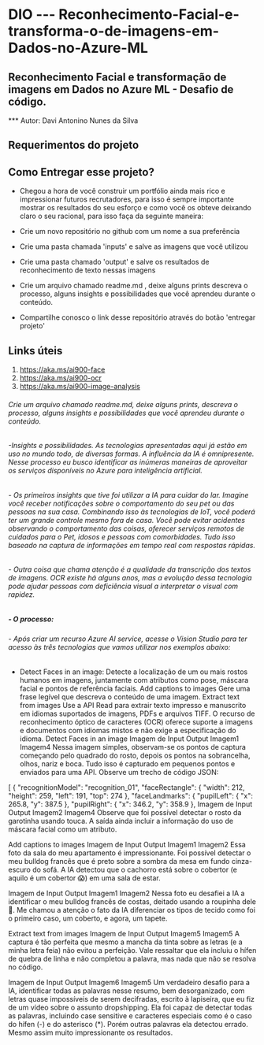 # DIO --- Reconhecimento-Facial-e-transforma-o-de-imagens-em-Dados-no-Azure-ML
## Reconhecimento Facial e transformação de imagens em Dados no Azure ML - Desafio de código.
*** Autor: Davi Antonino Nunes da Silva

##  Requerimentos do projeto
##  Como Entregar esse projeto?

* Chegou a hora de você construir um portfólio ainda mais rico e impressionar futuros recrutadores, para isso é sempre importante mostrar os resultados do seu esforço e como você os obteve deixando claro o seu racional, para isso faça da seguinte maneira:

* Crie um novo repositório no github com um nome a sua preferência
* Crie uma pasta chamada 'inputs' e salve as imagens que você utilizou
* Crie uma pasta chamado 'output' e salve os resultados de reconhecimento de texto nessas imagens
* Crie um arquivo chamado readme.md , deixe alguns prints descreva o processo, alguns insights e possibilidades que você aprendeu durante o conteúdo.
* Compartilhe conosco o link desse repositório através do botão 'entregar projeto'

## Links úteis
1. https://aka.ms/ai900-face
2. https://aka.ms/ai900-ocr
3. https://aka.ms/ai900-image-analysis

######  Crie um arquivo chamado readme.md, deixe alguns prints, descreva o processo, alguns insights e possibilidades que você aprendeu durante o conteúdo.
###### -Insights e possibilidades. As tecnologias apresentadas aqui já estão em uso no mundo todo, de diversas formas. A influência da IA ​​é omnipresente. Nesse processo eu busco identificar as inúmeras maneiras de aproveitar os serviços disponíveis no Azure para inteligência artificial.

###### - Os primeiros insights que tive foi utilizar a IA para cuidar do lar. Imagine você receber notificações sobre o comportamento do seu pet ou das pessoas na sua casa. Combinando isso às tecnologias de IoT, você poderá ter um grande controle mesmo fora de casa. Você pode evitar acidentes observando o comportamento das coisas, oferecer serviços remotos de cuidados para o Pet, idosos e pessoas com comorbidades. Tudo isso baseado na captura de informações em tempo real com respostas rápidas.

###### - Outra coisa que chama atenção é a qualidade da transcrição dos textos de imagens. OCR existe há alguns anos, mas a evolução dessa tecnologia pode ajudar pessoas com deficiência visual a interpretar o visual com rapidez.

##### - O processo:
###### - Após criar um recurso Azure AI service, acesse o Vision Studio para ter acesso às três tecnologias que vamos utilizar nos exemplos abaixo:

+ Detect Faces in an image:
Detecte a localização de um ou mais rostos humanos em imagens, juntamente com atributos como pose, máscara facial e pontos de referência faciais.
Add captions to images
Gere uma frase legível que descreva o conteúdo de uma imagem.
Extract text from images
Use a API Read para extrair texto impresso e manuscrito em idiomas suportados de imagens, PDFs e arquivos TIFF. O recurso de reconhecimento óptico de caracteres (OCR) oferece suporte a imagens e documentos com idiomas mistos e não exige a especificação do idioma.
Detect Faces in an image
Imagem de Input	Output
Imagem1	Imagem4
Nessa imagem simples, observam-se os pontos de captura começando pelo quadrado do rosto, depois os pontos na sobrancelha, olhos, nariz e boca. Tudo isso é capturado em pequenos pontos e enviados para uma API. Observe um trecho de código JSON:

[
  {
    "recognitionModel": "recognition_01",
    "faceRectangle": {
      "width": 212,
      "height": 259,
      "left": 191,
      "top": 274
    },
    "faceLandmarks": {
      "pupilLeft": {
        "x": 265.8,
        "y": 387.5
      },
      "pupilRight": {
        "x": 346.2,
        "y": 358.9
      },
Imagem de Input	Output
Imagem2	Imagem4
Observe que foi possível detectar o rosto da garotinha usando touca. A saída ainda incluir a informação do uso de máscara facial como um atributo.

Add captions to images
Imagem de Input	Output
Imagem1	Imagem2
Essa foto da sala do meu apartamento é impressionante. Foi possível detectar o meu bulldog francês que é preto sobre a sombra da mesa em fundo cinza-escuro do sofá. A IA detectou que o cachorro está sobre o cobertor (e aquilo é um cobertor 😱) em uma sala de estar.

Imagem de Input	Output
Imagem1	Imagem2
Nessa foto eu desafiei a IA a identificar o meu bulldog francês de costas, deitado usando a roupinha dele 🤣. Me chamou a atenção o fato da IA diferenciar os tipos de tecido como foi o primeiro caso, um coberto, e agora, um tapete.

Extract text from images
Imagem de Input	Output
Imagem5	Imagem5
A captura é tão perfeita que mesmo a mancha da tinta sobre as letras (e a minha letra feia) não evitou a perfeição. Vale ressaltar que ela incluiu o hífen de quebra de linha e não completou a palavra, mas nada que não se resolva no código.

Imagem de Input	Output
Imagem6	Imagem5
Um verdadeiro desafio para a IA, identificar todas as palavras nesse resumo, bem desorganizado, com letras quase impossíveis de serem decifradas, escrito à lapiseira, que eu fiz de um vídeo sobre o assunto dropshipping. Ela foi capaz de detectar todas as palavras, incluindo case sensitive e caracteres especiais como é o caso do hífen (-) e do asterisco (*). Porém outras palavras ela detectou errado. Mesmo assim muito impressionante os resultados.
